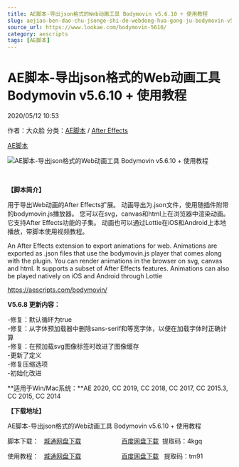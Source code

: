 ```yaml
---
title: AE脚本-导出json格式的Web动画工具 Bodymovin v5.6.10 + 使用教程
slug: aejiao-ben-dao-chu-jsonge-shi-de-webdong-hua-gong-ju-bodymovin-v5-6-10-shi-yong-jiao-cheng
source_url: https://www.lookae.com/bodymovin-5610/
category: aescripts
tags: [AE脚本]
---
```

# AE脚本-导出json格式的Web动画工具 Bodymovin v5.6.10 + 使用教程

2020/05/12 10:53

作者：大众脸
分类：[AE脚本](https://www.lookae.com/after-effects/aescripts/) / [After Effects](https://www.lookae.com/after-effects/)

[AE脚本](https://www.lookae.com/tag/ae%e8%84%9a%e6%9c%ac/)

![AE脚本-导出json格式的Web动画工具 Bodymovin v5.6.10 + 使用教程](https://www.lookae.com/wp-content/uploads/2019/04/Bodymovin.jpg "AE脚本-导出json格式的Web动画工具 Bodymovin v5.6.10 + 使用教程-LookAE.com")

﻿

**【脚本简介】**

用于导出Web动画的After Effects扩展。 动画导出为.json文件，使用随插件附带的bodymovin.js播放器。 您可以在svg，canvas和html上在浏览器中渲染动画。 它支持After Effects功能的子集。 动画也可以通过Lottie在iOS和Android上本地播放，带脚本使用视频教程。

An After Effects extension to export animations for web. Animations are exported as .json files that use the bodymovin.js player that comes along with the plugin. You can render animations in the browser on svg, canvas and html. It supports a subset of After Effects features. Animations can also be played natively on iOS and Android through Lottie

https://aescripts.com/bodymovin/

**V5.6.8 更新内容：**

-修复：默认循环为true  
-修复：从字体预加载器中删除sans-serif和等宽字体，以便在加载字体时正确计算  
-修复：在预加载svg图像标签时改进了图像缓存  
-更新了定义  
-修复压缩选项  
-初始化改进

**适用于Win/Mac系统：**AE 2020, CC 2019, CC 2018, CC 2017, CC 2015.3, CC 2015, CC 2014

**【下载地址】**

AE脚本-导出json格式的Web动画工具 Bodymovin v5.6.10 + 使用教程

脚本下载：   [城通网盘下载](https://72k.us/file/680462-442886799)                       [百度网盘下载](https://pan.baidu.com/s/1aVIq2navkUdN2AsTI3nJZw)  提取码：4kgq

使用教程：   [城通网盘下载](https://lookae.ctfile.com/fs/680462-382843706)                       [百度网盘下载](https://pan.baidu.com/s/1qGkQJb27DRqeeOMZ-73uKg)   提取码：tm91
